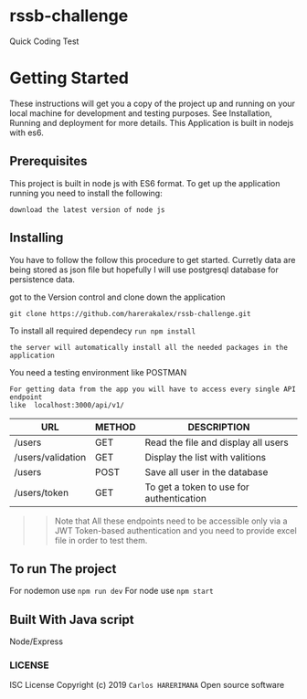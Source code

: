 # rssb-challenge

Quick Coding Test

# Getting Started

These instructions will get you a copy of the project up and running on your local machine for development and testing purposes. See Installation, Running and deployment for more details. This Application is built in nodejs with es6.

## Prerequisites

This project is built in node js with ES6 format. To get up the application running you need to install the following:

```
download the latest version of node js
```

## Installing

You have to follow the follow this procedure to get started.
Curretly data are being stored as json file but hopefully I will use postgresql database for persistence data.

got to the Version control and clone down the application

```
git clone https://github.com/harerakalex/rssb-challenge.git
```

To install all required dependecy `run npm install`

```
the server will automatically install all the needed packages in the application
```

You need a testing environment like POSTMAN

```
For getting data from the app you will have to access every single API endpoint
like  localhost:3000/api/v1/
```

| URL               | METHOD | DESCRIPTION                              |
| ----------------- | ------ | ---------------------------------------- |
| /users            | GET    | Read the file and display all users      |
| /users/validation | GET    | Display the list with valitions          |
| /users            | POST   | Save all user in the database            |
| /users/token      | GET    | To get a token to use for authentication |

> > Note that All these endpoints need to be accessible only via a JWT Token-based
> > authentication and you need to provide excel file in order to test them.

## To run The project

For nodemon use `npm run dev`
For node use `npm start`

## Built With Java script

Node/Express

### LICENSE

ISC License
Copyright (c) 2019 `Carlos HARERIMANA`
Open source software
